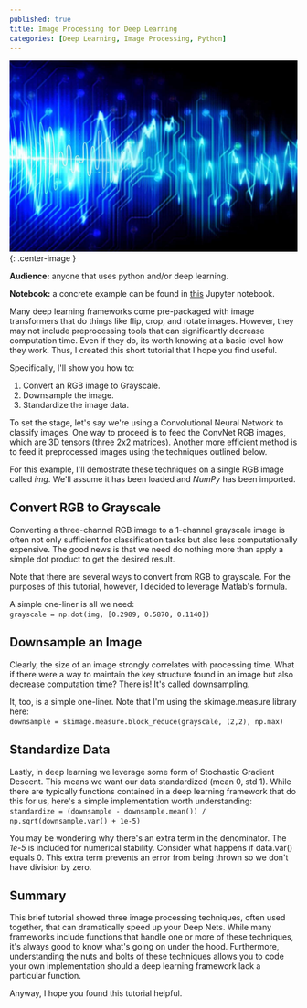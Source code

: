 ```yaml
---
published: true
title: Image Processing for Deep Learning
categories: [Deep Learning, Image Processing, Python]
---
```

![image](/assets/images/image_processing.jpg?raw=true){: .center-image }

**Audience:** anyone that uses python and/or deep learning.

**Notebook:** a concrete example can be found in [this](https://github.com/dziganto/dziganto.github.io/blob/master/_notebooks/Image_Processing_for_Deep_Nets.ipynb) Jupyter notebook.

Many deep learning frameworks come pre-packaged with image transformers that do things like flip, crop, and rotate images. However, they may not include preprocessing tools that can significantly decrease computation time. Even if they do, its worth knowing at a basic level how they work. Thus, I created this short tutorial that I hope you find useful. 

Specifically, I'll show you how to: 
1. Convert an RGB image to Grayscale.
2. Downsample the image.
3. Standardize the image data.

To set the stage, let's say we're using a Convolutional Neural Network to classify images. One way to proceed is to feed the ConvNet RGB images, which are 3D tensors (three 2x2 matrices). Another more efficient method is to feed it preprocessed images using the techniques outlined below. 

For this example, I'll demostrate these techniques on a single RGB image called *img*. We'll assume it has been loaded and *NumPy* has been imported.

## Convert RGB to Grayscale
Converting a three-channel RGB image to a 1-channel grayscale image is often not only sufficient for classification tasks but also less computationally expensive. The good news is that we need do nothing more than apply a simple dot product to get the desired result. 

Note that there are several ways to convert from RGB to grayscale. For the purposes of this tutorial, however, I decided to leverage Matlab's formula.

A simple one-liner is all we need:  
`grayscale = np.dot(img, [0.2989, 0.5870, 0.1140])`

## Downsample an Image
Clearly, the size of an image strongly correlates with processing time. What if there were a way to maintain the key structure found in an image but also decrease computation time? There is! It's called downsampling.

It, too, is a simple one-liner. Note that I'm using the skimage.measure library here:  
`downsample = skimage.measure.block_reduce(grayscale, (2,2), np.max)`

## Standardize Data
Lastly, in deep learning we leverage some form of Stochastic Gradient Descent. This means we want our data standardized (mean 0, std 1). While there are typically functions contained in a deep learning framework that do this for us, here's a simple implementation worth understanding:  
`standardize = (downsample - downsample.mean()) / np.sqrt(downsample.var() + 1e-5)`

You may be wondering why there's an extra term in the denominator. The *1e-5* is included for numerical stability. Consider what happens if data.var() equals 0. This extra term prevents an error from being thrown so we don't have division by zero. 

## Summary
This brief tutorial showed three image processing techniques, often used together, that can dramatically speed up your Deep Nets. While many frameworks include functions that handle one or more of these techniques, it's always good to know what's going on under the hood. Furthermore, understanding the nuts and bolts of these techniques allows you to code your own implementation should a deep learning framework lack a particular function. 

Anyway, I hope you found this tutorial helpful.  
